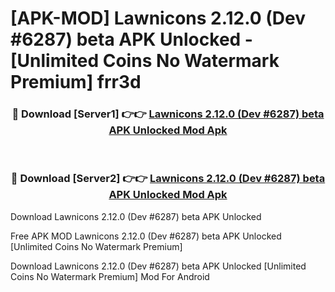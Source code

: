 # [APK-MOD] Lawnicons 2.12.0 (Dev #6287) beta APK Unlocked - [Unlimited Coins No Watermark Premium] frr3d



<div align="center">
<h3>🔴 Download [Server1] 👉👉 <a href="https://momento.my/?title=Lawnicons_2.12.0_(Dev_#6287)_beta_APK_Unlocked">Lawnicons 2.12.0 (Dev #6287) beta APK Unlocked Mod Apk</a></h3><br>

<h3>🔴 Download [Server2] 👉👉 <a href="https://momento.my/?title=Lawnicons_2.12.0_(Dev_#6287)_beta_APK_Unlocked">Lawnicons 2.12.0 (Dev #6287) beta APK Unlocked Mod Apk</a></h3>
</div>



Download Lawnicons 2.12.0 (Dev #6287) beta APK Unlocked 

Free APK MOD Lawnicons 2.12.0 (Dev #6287) beta APK Unlocked [Unlimited Coins No Watermark Premium]

Download Lawnicons 2.12.0 (Dev #6287) beta APK Unlocked [Unlimited Coins No Watermark Premium] Mod For Android
